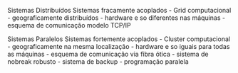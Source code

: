Sistemas Distribuídos
    Sistemas fracamente acoplados - Grid computacional
    - geograficamente distribuídos
    - hardware e so diferentes nas máquinas
    - esquema de comunicação modelo TCP/IP


Sistemas Paralelos
    Sistemas fortemente acoplados - Cluster computacional
    - geograficamente na mesma localização
    - hardware e so iguais para todas as máquinas
    - esquema de comunicação via fibra ótica
    - sistema de nobreak robusto
    - sistema de backup
    - programação paralela
